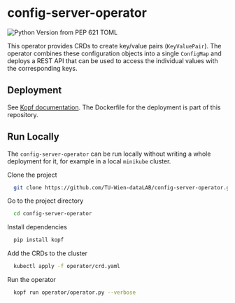 
# config-server-operator

![Python Version from PEP 621 TOML](https://img.shields.io/python/required-version-toml?tomlFilePath=https%3A%2F%2Fraw.githubusercontent.com%2FTU-Wien-dataLAB%2Fconfig-server-operator%2Fmain%2Fpyproject.toml)


This operator provides CRDs to create key/value pairs (`KeyValuePair`). The operator combines these configuration objects into a single `ConfigMap` and deploys a REST API that can be used to access the individual values with the corresponding keys.


## Deployment

See [Kopf documentation](https://kopf.readthedocs.io/en/stable/deployment/). The Dockerfile for the deployment is part of this repository.


## Run Locally

The `config-server-operator` can be run locally without writing a whole deployment for it, for example in a local `minikube` cluster.

Clone the project

```bash
  git clone https://github.com/TU-Wien-dataLAB/config-server-operator.git
```

Go to the project directory

```bash
  cd config-server-operator
```

Install dependencies

```bash
  pip install kopf
```

Add the CRDs to the cluster

```bash
  kubectl apply -f operator/crd.yaml
```

Run the operator

```bash
  kopf run operator/operator.py --verbose
```

